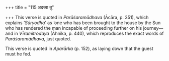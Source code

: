 +++
title = "115 अदत्त्वा तु"

+++
This verse is quoted in *Parāśaramādhava* (Ācāra, p. 351), which
explains ‘*Sūryoḍha*’ as ‘one who has been brought to the house by the
Sun who has rendered the man incapable of proceeding further on his
journey—and in *Vīramitrodaya* (Āhnika, p. 440), which reproduces the
exact words of *Parāśaramādhava*, just quoted.

This verse is quoted in *Aparārka* (p. 152), as laying down that the
guest must he fed.



